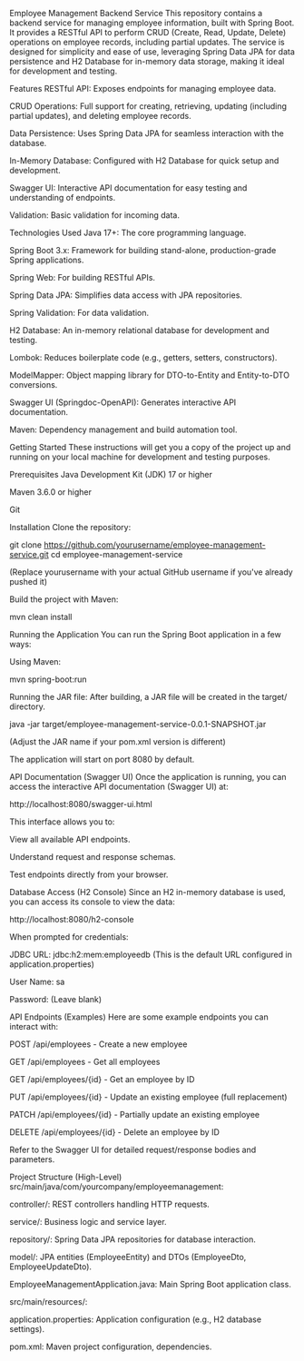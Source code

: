 Employee Management Backend Service
This repository contains a backend service for managing employee information, built with Spring Boot. It provides a RESTful API to perform CRUD (Create, Read, Update, Delete) operations on employee records, including partial updates. The service is designed for simplicity and ease of use, leveraging Spring Data JPA for data persistence and H2 Database for in-memory data storage, making it ideal for development and testing.

Features
RESTful API: Exposes endpoints for managing employee data.

CRUD Operations: Full support for creating, retrieving, updating (including partial updates), and deleting employee records.

Data Persistence: Uses Spring Data JPA for seamless interaction with the database.

In-Memory Database: Configured with H2 Database for quick setup and development.

Swagger UI: Interactive API documentation for easy testing and understanding of endpoints.

Validation: Basic validation for incoming data.

Technologies Used
Java 17+: The core programming language.

Spring Boot 3.x: Framework for building stand-alone, production-grade Spring applications.

Spring Web: For building RESTful APIs.

Spring Data JPA: Simplifies data access with JPA repositories.

Spring Validation: For data validation.

H2 Database: An in-memory relational database for development and testing.

Lombok: Reduces boilerplate code (e.g., getters, setters, constructors).

ModelMapper: Object mapping library for DTO-to-Entity and Entity-to-DTO conversions.

Swagger UI (Springdoc-OpenAPI): Generates interactive API documentation.

Maven: Dependency management and build automation tool.

Getting Started
These instructions will get you a copy of the project up and running on your local machine for development and testing purposes.

Prerequisites
Java Development Kit (JDK) 17 or higher

Maven 3.6.0 or higher

Git

Installation
Clone the repository:

git clone https://github.com/yourusername/employee-management-service.git
cd employee-management-service

(Replace yourusername with your actual GitHub username if you've already pushed it)

Build the project with Maven:

mvn clean install

Running the Application
You can run the Spring Boot application in a few ways:

Using Maven:

mvn spring-boot:run

Running the JAR file:
After building, a JAR file will be created in the target/ directory.

java -jar target/employee-management-service-0.0.1-SNAPSHOT.jar

(Adjust the JAR name if your pom.xml version is different)

The application will start on port 8080 by default.

API Documentation (Swagger UI)
Once the application is running, you can access the interactive API documentation (Swagger UI) at:

http://localhost:8080/swagger-ui.html

This interface allows you to:

View all available API endpoints.

Understand request and response schemas.

Test endpoints directly from your browser.

Database Access (H2 Console)
Since an H2 in-memory database is used, you can access its console to view the data:

http://localhost:8080/h2-console

When prompted for credentials:

JDBC URL: jdbc:h2:mem:employeedb (This is the default URL configured in application.properties)

User Name: sa

Password: (Leave blank)

API Endpoints (Examples)
Here are some example endpoints you can interact with:

POST /api/employees - Create a new employee

GET /api/employees - Get all employees

GET /api/employees/{id} - Get an employee by ID

PUT /api/employees/{id} - Update an existing employee (full replacement)

PATCH /api/employees/{id} - Partially update an existing employee

DELETE /api/employees/{id} - Delete an employee by ID

Refer to the Swagger UI for detailed request/response bodies and parameters.

Project Structure (High-Level)
src/main/java/com/yourcompany/employeemanagement:

controller/: REST controllers handling HTTP requests.

service/: Business logic and service layer.

repository/: Spring Data JPA repositories for database interaction.

model/: JPA entities (EmployeeEntity) and DTOs (EmployeeDto, EmployeeUpdateDto).

EmployeeManagementApplication.java: Main Spring Boot application class.

src/main/resources/:

application.properties: Application configuration (e.g., H2 database settings).

pom.xml: Maven project configuration, dependencies.
